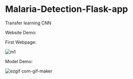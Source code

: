 # Malaria-Detection-Flask-app
Transfer learning CNN

Website Demo:

First Webpage: 

![m1](https://user-images.githubusercontent.com/22385974/103335326-a0e95f80-4a9a-11eb-841a-3c0ffc5de3cd.gif)

Model Demo:

![ezgif com-gif-maker](https://user-images.githubusercontent.com/22385974/103336348-e8bdb600-4a9d-11eb-9c8b-ff60382186aa.gif)
